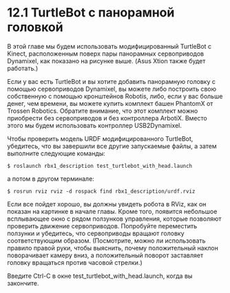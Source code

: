 # 12.1 TurtleBot с панорамной головкой

В этой главе мы будем использовать модифицированный TurtleBot с Kinect, расположенным поверх пары панорамных сервоприводов Dynamixel, как показано на рисунке выше. \(Asus Xtion также будет работать.\)

Если у вас есть TurtleBot и вы хотите добавить панорамную головку с помощью сервоприводов Dynamixel, вы можете либо построить свою собственную с помощью кронштейнов Robotis, либо, если у вас больше денег, чем времени, вы можете купить комплект башен PhantomX от Trossen Robotics. Обратите внимание, что этот комплект можно приобрести без сервоприводов и без контроллера ArbotiX. Вместо этого мы будем использовать контроллер USB2Dynamixel.

Чтобы проверить модель URDF модифицированного TurtleBot, убедитесь, что вы завершили все другие запускаемые файлы, а затем выполните следующие команды:

`$ roslaunch rbx1_description test_turtlebot_with_head.launch`

а потом в другом терминале:

`$ rosrun rviz rviz -d rospack find rbx1_description/urdf.rviz`

Если все пойдет хорошо, вы должны увидеть робота в RViz, как он показан на картинке в начале главы. Кроме того, появится небольшое всплывающее окно с рядом ползунков управления, которые позволяют проверить движение сервоприводов. Попробуйте переместить ползунки и убедитесь, что сервоприводы вращают головку соответствующим образом. \(Посмотрите, можно ли использовать правило правой руки, чтобы выяснить, почему положительный наклон поворачивает камеру вниз, а положительный поворот заставляет головку вращаться против часовой стрелки.\)

Введите Ctrl-C в окне test\_turtlebot\_with\_head.launch, когда вы закончите.

